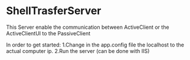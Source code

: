 # ShellTrasferServer
This Server enable the communication between ActiveClient or the ActiveClientUI to the PassiveClient

In order to get started:
1.Change in the app.config file the localhost to the actual computer ip.
2.Run the server (can be done with IIS)
